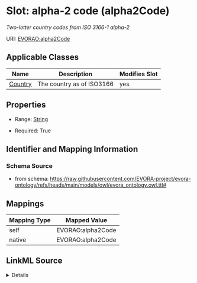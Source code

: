 

# Slot: alpha-2 code (alpha2Code)


_Two-letter country codes from ISO 3166-1 alpha-2_





URI: [EVORAO:alpha2Code](https://raw.githubusercontent.com/EVORA-project/evora-ontology/refs/heads/main/models/owl/evora_ontology.owl.ttl#alpha2Code)



<!-- no inheritance hierarchy -->





## Applicable Classes

| Name | Description | Modifies Slot |
| --- | --- | --- |
| [Country](Country.md) | The country as of ISO3166 |  yes  |







## Properties

* Range: [String](String.md)

* Required: True





## Identifier and Mapping Information







### Schema Source


* from schema: https://raw.githubusercontent.com/EVORA-project/evora-ontology/refs/heads/main/models/owl/evora_ontology.owl.ttl#




## Mappings

| Mapping Type | Mapped Value |
| ---  | ---  |
| self | EVORAO:alpha2Code |
| native | EVORAO:alpha2Code |




## LinkML Source

<details>
```yaml
name: alpha2Code
description: Two-letter country codes from ISO 3166-1 alpha-2
title: alpha-2 code
from_schema: https://raw.githubusercontent.com/EVORA-project/evora-ontology/refs/heads/main/models/owl/evora_ontology.owl.ttl#
rank: 1000
alias: alpha2Code
domain_of:
- Country
range: string
required: true
multivalued: false

```
</details>